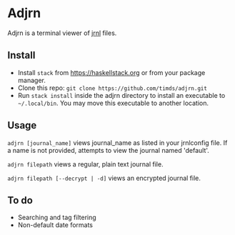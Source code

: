# Adjrn

Adjrn is a terminal viewer of [jrnl](http://maebert.github.io/jrnl/)
files.

## Install

- Install `stack` from https://haskellstack.org or from your package
  manager.
- Clone this repo: `git clone https://github.com/timds/adjrn.git`
- Run `stack install` inside the adjrn directory to install an
  executable to `~/.local/bin`. You may move this executable to
  another location.

## Usage

`adjrn [journal_name]` views journal_name as listed in your jrnlconfig
file. If a name is not provided, attempts to view the journal named
'default'.

`adjrn filepath` views a regular, plain text journal file.

`adjrn filepath [--decrypt | -d]` views an encrypted journal file.

## To do

* Searching and tag filtering
* Non-default date formats
